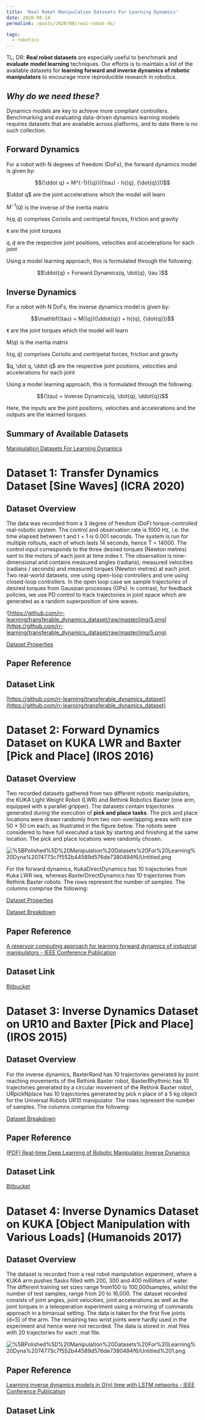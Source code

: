 ```yaml
---
title: 'Real Robot Manipulation Datasets For Learning Dynamics'
date: 2020-08-14
permalink: /posts/2020/08/real-robot-ds/

tags:
  - robotics
---
```


TL; DR: **Real robot datasets** are especially useful to benchmark and **evaluate** **model learning** techniques. Our efforts is to maintain a list of the available datasets for **learning forward and inverse dynamics of robotic manipulators** to encourage more reproducible research in robotics. 

## *Why do we need these?*

Dynamics models are key to achieve more compliant controllers. Benchmarking and evaluating data-driven dynamics learning models requires datasets that are available across platforms, and to date there is no such collection. 

## Forward Dynamics

For a robot with N degrees of freedom (DoFs), the forward dynamics model is given by: 

$${\ddot q} = M^{-1}({q})({\tau} - h({q}, {\dot{q}}))$$

$\ddot q$ are the joint accelerations which the model will learn

$M^{-1}({q})$ is the inverse of the inertia matrix

$h({q}, {\dot q})$ comprises Coriolis and centripetal forces, friction and gravity

$\mathbf{\tau}$ are the joint torques

$q, \dot q$ are the respective joint positions, velocities and accelerations for each joint 

Using a model learning approach, this is formulated through the following:

$$\ddot{q} = Forward Dynamics(q, \dot{q}, \tau )$$

## Inverse Dynamics

For a robot with N DoFs, the inverse dynamics model is given by: 

$$\mathbf{\tau} = M({q}){\ddot{q}} + h({q}, {\dot{q}})$$

$\mathbf{\tau}$ are the joint torques which the model will learn

$M({q})$ is the inertia matrix

$h({q}, {\dot q})$ comprises Coriolis and centripetal forces, friction and gravity

$q, \dot q, \ddot q$ are the respective joint positions, velocities and accelerations for each joint 

Using a model learning approach, this is formulated through the following:

$${\tau} = Inverse Dynamics(q, \dot{q}, \ddot{q})$$

Here, the inputs are the joint positions, velocities and accelerations and the outputs are the learned torques. 

## Summary of Available Datasets

[Manipulation Datasets For Learning Dynamics](https://www.notion.so/e00899f707de491893528b12ca0c8e14)

# Dataset 1: Transfer Dynamics Dataset [Sine Waves] (ICRA 2020)

## Dataset Overview

The data was recorded from a 3  degree of freedom (DoF) torque-controlled real-robotic system. The control and observation rate is 1000 Hz, i.e. the time elapsed between t and t + 1 is 0.001 seconds. The system is run for multiple rollouts, each of which lasts 14 seconds, hence T = 14000. The control input corresponds to the three desired torques (Newton metres) sent to the motors of each joint at time index t. The observation is nine-dimensional and contains measured angles (radians), measured velocities (radians / seconds) and measured torques (Newton metres) at each joint. Two real-world datasets, one using open-loop controllers and one using closed-loop controllers. In the open loop case we sample trajectories of desired torques from Gaussian processes (GPs). In contrast, for feedback policies, we use PD control to track trajectories in joint space which are generated as a random superposition of sine waves.

![https://github.com/rr-learning/transferable_dynamics_dataset/raw/master/img/5.png](https://github.com/rr-learning/transferable_dynamics_dataset/raw/master/img/5.png)

[Dataset Properties](https://www.notion.so/855d1ac55f1e41529749c21207caa485)

## **Paper Reference**

[](https://www.is.mpg.de/uploads_file/attachment/attachment/589/ICRA20_1157_FI.pdf)

## Dataset Link

[https://github.com/rr-learning/transferable_dynamics_dataset](https://github.com/rr-learning/transferable_dynamics_dataset) 

# Dataset 2: Forward Dynamics Dataset on KUKA LWR and Baxter [Pick and Place] (IROS 2016)

## Dataset Overview

Two recorded datasets gathered from two different robotic manipulators, the KUKA Light Weight Robot (LWR) and Rethink Robotics Baxter (one arm, equipped with a parallel gripper). The datasets contain trajectories generated during the execution of **pick and place tasks**. The pick and place locations were drawn randomly from two non-overlapping areas with size 50 × 50 cm each, as illustrated in the figure below. The robots were considered to have full executed a task by starting and finishing at the same location. The pick and place locations were randomly chosen.

![%5BPolished%5D%20Manipulation%20Datasets%20For%20Learning%20Dyna%2074773c7f552b44589d576de7380494f6/Untitled.png](%5BPolished%5D%20Manipulation%20Datasets%20For%20Learning%20Dyna%2074773c7f552b44589d576de7380494f6/Untitled.png)

For the forward dynamics, KukaDirectDynamics has 10 trajectories from Kuka LWR iwa, whereas BaxterDirectDynamics has 10 trajectories from Rethink Baxter robots. The rows represent the number of samples. The columns comprise the following: 

[Dataset Properties](https://www.notion.so/212cacdd4cae476eaea4d920361cea43)

[Dataset Breakdown](https://www.notion.so/12863ff061ac42a098c34029620c296c)

## **Paper Reference**

[A reservoir computing approach for learning forward dynamics of industrial manipulators - IEEE Conference Publication](https://ieeexplore.ieee.org/document/7759116)

## Dataset Link

[Bitbucket](https://bitbucket.org/athapoly/datasets/src/master/)

# Dataset 3: Inverse Dynamics Dataset on UR10 and Baxter [Pick and Place] (IROS 2015)

## Dataset Overview

For the inverse dynamics, BaxterRand has 10 trajectories generated by point reaching movements of the Rethink Baxter robot, BaxterRhythmic has 10 trajectories generated by a circular movement of the Rethink Baxter robot, URpickNplace has 10 trajectories generated by pick n place of a 5 kg object for the Universal Robots UR10 manipulator. The rows represent the number of samples. The columns comprise the following:

[Dataset Breakdown](https://www.notion.so/6efff043aedb418bab2fc5b4fa6dddd2)

## **Paper Reference**

[(PDF) Real-time Deep Learning of Robotic Manipulator Inverse Dynamics](https://www.researchgate.net/publication/282851496_Real-time_Deep_Learning_of_Robotic_Manipulator_Inverse_Dynamics)

## Dataset Link

[Bitbucket](https://bitbucket.org/athapoly/datasets/src/master/)

# Dataset 4: Inverse Dynamics Dataset on KUKA [Object Manipulation with Various Loads] (Humanoids 2017)

## Dataset Overview

The dataset is recorded from a real robot manipulation experiment, where a KUKA arm pushes flasks filled with 200, 300 and 400 milliliters of water. The different training set sizes range from100 to 100,000samples, whilst the number of test samples, range from 20 to 16,000. The dataset recorded consists of joint angles, joint velocities, joint accelerations as well as the joint torques in a teleoperation experiment using a mirroring of commands approach in a bimanual setting. The data is taken for the first five joints (d=5) of the arm. The remaining two wrist joints were hardly used in the experiment and hence were not recorded. The data is stored in .mat files with 20 trajectories for each .mat file. 

![%5BPolished%5D%20Manipulation%20Datasets%20For%20Learning%20Dyna%2074773c7f552b44589d576de7380494f6/Untitled%201.png](%5BPolished%5D%20Manipulation%20Datasets%20For%20Learning%20Dyna%2074773c7f552b44589d576de7380494f6/Untitled%201.png)

## **Paper Reference**

[Learning inverse dynamics models in O(n) time with LSTM networks - IEEE Conference Publication](https://ieeexplore.ieee.org/stamp/stamp.jsp?tp=&arnumber=8246965)

## Dataset Link

[](http://robotics.com.de/ds/DATASETHumanoids2017Rueckert.zip)
